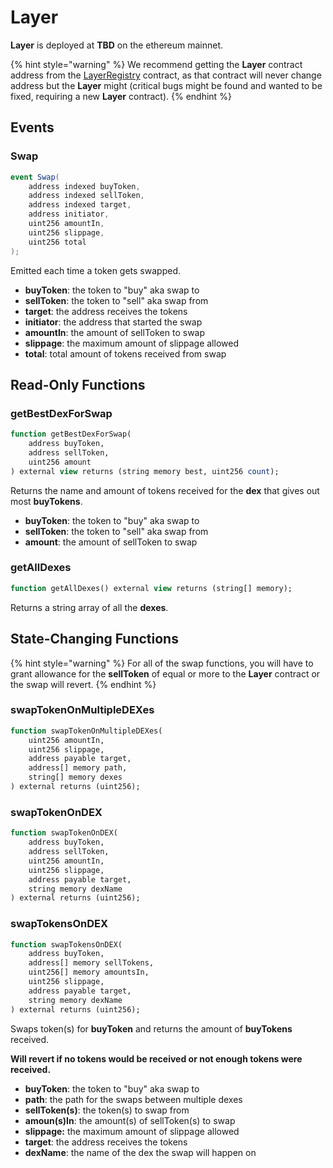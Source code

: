 # Layer

**Layer** is deployed at **TBD** on the ethereum mainnet.

{% hint style="warning" %}
We recommend getting the **Layer** contract address from the [LayerRegistry]() contract, as that contract will never change address but the **Layer** might \(critical bugs might be found and wanted to be fixed, requiring a new **Layer** contract\).
{% endhint %}

## Events

### Swap

```csharp
event Swap(
    address indexed buyToken,
    address indexed sellToken,
    address indexed target,
    address initiator,
    uint256 amountIn,
    uint256 slippage,
    uint256 total
);
```

Emitted each time a token gets swapped.

* **buyToken**: the token to "buy" aka swap to
* **sellToken**: the token to "sell" aka swap from
* **target**: the address receives the tokens
* **initiator**: the address that started the swap
* **amountIn**: the amount of sellToken to swap
* **slippage**: the maximum amount of slippage allowed
* **total**: total amount of tokens received from swap

## Read-Only Functions

### getBestDexForSwap

```sql
function getBestDexForSwap(
    address buyToken,
    address sellToken,
    uint256 amount
) external view returns (string memory best, uint256 count);
```

Returns the name and amount of tokens received for the **dex** that gives out most **buyTokens**.

* **buyToken**: the token to "buy" aka swap to
* **sellToken**: the token to "sell" aka swap from
* **amount**: the amount of sellToken to swap

### getAllDexes

```sql
function getAllDexes() external view returns (string[] memory);
```

Returns a string array of all the **dexes**.

## State-Changing Functions

{% hint style="warning" %}
For all of the swap functions, you will have to grant allowance for the **sellToken** of equal or more to the **Layer** contract or the swap will revert.
{% endhint %}

### swapTokenOnMultipleDEXes

```sql
function swapTokenOnMultipleDEXes(
    uint256 amountIn,
    uint256 slippage,
    address payable target,
    address[] memory path,
    string[] memory dexes
) external returns (uint256);
```

### swapTokenOnDEX

```sql
function swapTokenOnDEX(
    address buyToken,
    address sellToken,
    uint256 amountIn,
    uint256 slippage,
    address payable target,
    string memory dexName
) external returns (uint256);
```

### swapTokensOnDEX

```sql
function swapTokensOnDEX(
    address buyToken,
    address[] memory sellTokens,
    uint256[] memory amountsIn,
    uint256 slippage,
    address payable target,
    string memory dexName
) external returns (uint256);
```

Swaps token\(s\) for **buyToken** and returns the amount of **buyTokens** received.

**Will revert if no tokens would be received or not enough tokens were received.**

* **buyToken**: the token to "buy" aka swap to
* **path**: the path for the swaps between multiple dexes
* **sellToken\(s\)**: the token\(s\) to swap from
* **amoun\(s\)In**: the amount\(s\) of sellToken\(s\) to swap
* **slippage:** the maximum amount of slippage allowed
* **target**: the address receives the tokens
* **dexName**: the name of the dex the swap will happen on


